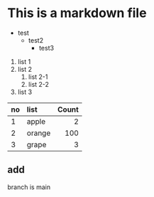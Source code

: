 # This is a markdown file

- test
    - test2
        - test3 

1. list 1
2. list 2
    1. list 2-1
    2. list 2-2
3. list 3

|no|list|Count|
|:---|:---|---:|
|1|apple|2|
|2|orange|100|
|3|grape|3|

## add

branch is main
